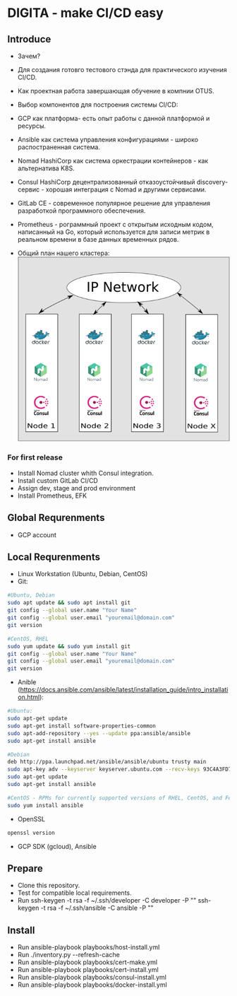 # DIGITA - make CI/CD easy

## Introduce

 - Зачем? 
  - Для создания готовго тестового стэнда для практического изучения CI/CD.
  - Как проектная работа завершающая обучение в компнии OTUS.
 - Выбор компонентов для построения системы CI/CD:
  - GCP как платформа- есть опыт работы с данной платформой и ресурсы.
  - Ansible как система управления конфигурациями - широко распостраненная система.
  - Nomad HashiCorp как система оркестрации контейнеров - как альтернатива K8S.
  - Consul HashiCorp децентрализованный отказоустойчивый discovery-сервис - хорошая интеграция с Nomad и другими сервисами.
  - GitLab CE - современное популярное решение для управления разработкой программного обеспечения.
  - Prometheus - рограммный проект с открытым исходным кодом, написанный на Go, который используется для записи метрик в реальном времени в базе данных временных рядов.
  
  
 - Общий план нашего кластера:
 ![Cluster](/doc/digita-01.png)

### For first release

 - Install Nomad cluster whith Consul integration.
 - Install custom GitLab CI/CD
 - Assign dev, stage and prod environment
 - Install Prometheus, EFK

## Global Requrenments

 - GCP account
 
## Local Requrenments
 
 - Linux Workstation (Ubuntu, Debian, CentOS)
 - Git:
```bash
#Ubuntu, Debian
sudo apt update && sudo apt install git
git config --global user.name "Your Name"
git config --global user.email "youremail@domain.com"
git version
```
```bash
#CentOS, RHEL
sudo yum update && sudo yum install git
git config --global user.name "Your Name"
git config --global user.email "youremail@domain.com"
git version
```
 - Anible (https://docs.ansible.com/ansible/latest/installation_guide/intro_installation.html):
```bash
#Ubuntu:
sudo apt-get update
sudo apt-get install software-properties-common
sudo apt-add-repository --yes --update ppa:ansible/ansible
sudo apt-get install ansible
```
```bash
#Debian
deb http://ppa.launchpad.net/ansible/ansible/ubuntu trusty main
sudo apt-key adv --keyserver keyserver.ubuntu.com --recv-keys 93C4A3FD7BB9C367
sudo apt-get update
sudo apt-get install ansible

```
```bash
#CentOS - RPMs for currently supported versions of RHEL, CentOS, and Fedora are available from EPEL as well as releases.ansible.com.
sudo yum install ansible

```
 - OpenSSL
```bash
openssl version
```
 - GCP SDK (gcloud), Ansible 
 

## Prepare

 - Clone this repository.
 - Test for compatible local requirements.
 - Run 
   ssh-keygen -t rsa -f ~/.ssh/developer -C developer -P ""
   ssh-keygen -t rsa -f ~/.ssh/ansible -C ansible -P ""

## Install

 - Run ansible-playbook playbooks/host-install.yml
 - Run ./inventory.py --refresh-cache
 - Run ansible-playbook playbooks/cert-make.yml
 - Run ansible-playbook playbooks/cert-install.yml
 - Run ansible-playbook playbooks/consul-install.yml
 - Run ansible-playbook playbooks/docker-install.yml

